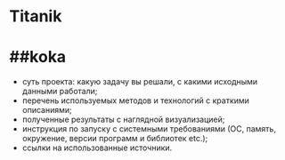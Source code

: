 # Titanik<h1> ##koka
* суть проекта: какую задачу вы решали, с какими исходными данными работали;
* перечень используемых методов и технологий с краткими описаниями;
* полученные результаты с наглядной визуализацией;
* инструкция по запуску с системными требованиями (ОС, память, окружение, версии программ и библиотек etc.);
* ссылки на использованные источники.
